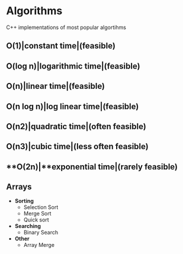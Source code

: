 # Algorithms
C++ implementations of most popular algortihms

**O(1)**|constant time|(feasible)
-----------------------------------------------------------------
**O(log n)**|logarithmic time|(feasible)
-----------------------------------------------------------------
**O(n)**|linear time|(feasible)
-----------------------------------------------------------------
**O(n log n)**|log linear time|(feasible)
-----------------------------------------------------------------
**O(n2)**|quadratic time|(often feasible)
-----------------------------------------------------------------
**O(n3)**|cubic time|(less often feasible)
-----------------------------------------------------------------
**O(2n)|**exponential time|(rarely feasible)
-----------------------------------------------------------------

## Arrays
- **Sorting**
  - Selection Sort 
  - Merge Sort
  - Quick sort
- **Searching**
  - Binary Search
- **Other**
  - Array Merge 


